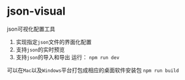 # json-visual
json可视化配置工具
1. 实现指定`json`文件的界面化配置
2. 支持`json`的实时预览
3. 支持`json`的导入和导出
运行：
`npm run dev`

可以在`Mac`以及`Windows`平台打包成相应的桌面软件安装包
`npm run build`
